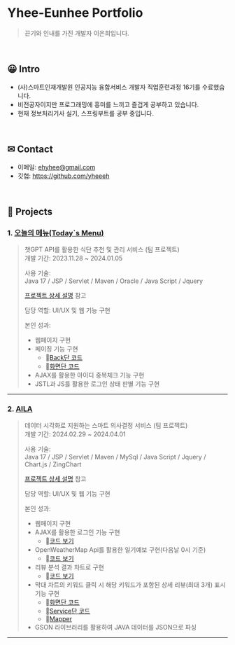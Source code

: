 # Yhee-Eunhee Portfolio
>끈기와 인내를 가진 개발자 이은희입니다.
</br>

## 😀 Intro
- (사)스마트인재개발원 인공지능 융합서비스 개발자 직업훈련과정 16기를 수료했습니다.
- 비전공자이지만 프로그래밍에 흥미를 느끼고 즐겁게 공부하고 있습니다.
- 현재 정보처리기사 실기, 스프링부트를 공부 중입니다.

</br>

## ✉ Contact
- 이메일: ehyhee@gmail.com
- 깃헙: https://github.com/yheeeh

</br>

## 📁 Projects
### 1. [오늘의 메뉴(Today`s Menu)](https://github.com/SMHRD-2021-KDT-AI-16/energizoRePo.git)
>챗GPT API를 활용한 식단 추천 및 관리 서비스 (팀 프로젝트)  
>개발 기간: 2023.11.28 ~ 2024.01.05  
>  
>사용 기술:  
>Java 17 / JSP / Servlet / Maven /
>Oracle / Java Script / Jquery
>  
>[프로젝트 상세 설명](https://github.com/SMHRD-2021-KDT-AI-16/energizoRePo.git) 참고
>
>담당 역할: UI/UX 및 웹 기능 구현
>
>본인 성과:
> - 웹페이지 구현
> - 페이징 기능 구현
>   - 📌[Back단 코드](https://github.com/SMHRD-2021-KDT-AI-16/energizoRePo/blob/master/EP2/src/main/java/com/todaysmenu/controller/BoardSelectService.java)
>   - 📌[화면단 코드](https://github.com/SMHRD-2021-KDT-AI-16/energizoRePo/blob/35be680d210a97496446ff8c8174d8c91f8dea27/EP2/src/main/webapp/jsp/board.jsp#L114-L191)
> - AJAX를 활용한 아이디 중복체크 기능 구현
> - JSTL과 JS를 활용한 로그인 상태 판별 기능 구현

---

### 2. [AILA](https://github.com/SMHRD-2021-KDT-AI-16/AILA-Repo.git)
>데이터 시각화로 지원하는 스마트 의사결정 서비스 (팀 프로젝트)  
>개발 기간: 2024.02.29 ~ 2024.04.01  
>  
>사용 기술:  
>Java 17 / JSP / Servlet / Maven /
>MySql / Java Script / Jquery / Chart.js / ZingChart
>  
>[프로젝트 상세 설명](https://github.com/SMHRD-2021-KDT-AI-16/AILA-Repo.git) 참고
>
>담당 역할: UI/UX 및 웹 기능 구현
>
>본인 성과:
> - 웹페이지 구현
> - AJAX를 활용한 로그인 기능 구현
>   - 📌[코드 보기](https://github.com/SMHRD-2021-KDT-AI-16/AILA-Repo/blob/3bd72df71b80f4cb9a81173586553d33a64dc4bd/Aila/src/main/webapp/resource/assets/js/main.js#L19-L51)
> - OpenWeatherMap Api를 활용한 일기예보 구현(다음날 0시 기준)
>   - 📌[코드 보기](https://github.com/SMHRD-2021-KDT-AI-16/AILA-Repo/blob/main/Aila/src/main/webapp/resource/partials/weathermap.html)
> - 리뷰 분석 결과 차트로 구현
>   - 📌[코드 보기](https://github.com/SMHRD-2021-KDT-AI-16/AILA-Repo/blob/3bd72df71b80f4cb9a81173586553d33a64dc4bd/Aila/src/main/webapp/views/review_result.jsp#L307-L724) 
> - 막대 차트의 키워드 클릭 시 해당 키워드가 포함된 상세 리뷰(최대 3개) 표시 기능 구현
>   - 📌[화면단 코드](https://github.com/SMHRD-2021-KDT-AI-16/AILA-Repo/blob/3bd72df71b80f4cb9a81173586553d33a64dc4bd/Aila/src/main/webapp/views/review_result.jsp#L551-L586)
>   - 📌[Service단 코드](Aila/src/main/java/com/aila/controller/FullReviewService.java)
>   - 📌[Mapper](https://github.com/SMHRD-2021-KDT-AI-16/AILA-Repo/blob/3bd72df71b80f4cb9a81173586553d33a64dc4bd/Aila/src/main/java/com/aila/db/ResultMapper.xml#L14-L19)
> - GSON 라이브러리를 활용하여 JAVA 데이터를 JSON으로 파싱

---

<!--
### 3. [세 번째 프로젝트](https://github.com/JungHyung2/gitio.io)
>세 번째 프로젝트 간략 소개  (개인 프로젝트)  
>개발 기간: 2018.1.18 ~ 2018.4.5  
>  
>사용 기술:  
>Java 8 / Spring Boot / Gradle / Spring Data JPA / QueryDSL  
>H2 / MySQL / Spring Security / Jsoup / Vue.js / Element U  
>  
>[프로젝트 상세 설명](https://github.com/JungHyung2/gitio.io) 참고
-->
